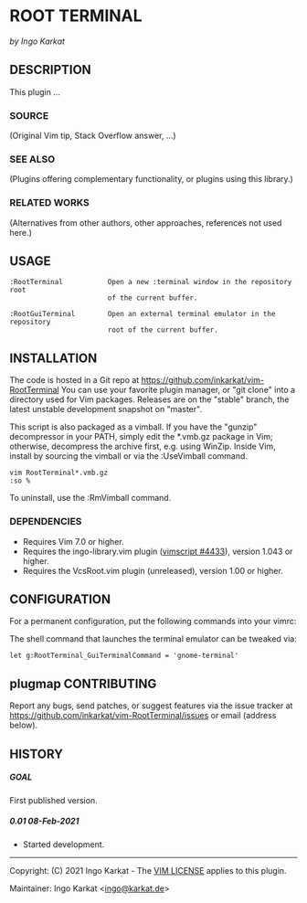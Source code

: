 ROOT TERMINAL
===============================================================================
_by Ingo Karkat_

DESCRIPTION
------------------------------------------------------------------------------

This plugin ...

### SOURCE
(Original Vim tip, Stack Overflow answer, ...)

### SEE ALSO
(Plugins offering complementary functionality, or plugins using this library.)

### RELATED WORKS
(Alternatives from other authors, other approaches, references not used here.)

USAGE
------------------------------------------------------------------------------

    :RootTerminal           Open a new :terminal window in the repository root
                            of the current buffer.

    :RootGuiTerminal        Open an external terminal emulator in the repository
                            root of the current buffer.

INSTALLATION
------------------------------------------------------------------------------

The code is hosted in a Git repo at
    https://github.com/inkarkat/vim-RootTerminal
You can use your favorite plugin manager, or "git clone" into a directory used
for Vim packages. Releases are on the "stable" branch, the latest unstable
development snapshot on "master".

This script is also packaged as a vimball. If you have the "gunzip"
decompressor in your PATH, simply edit the \*.vmb.gz package in Vim; otherwise,
decompress the archive first, e.g. using WinZip. Inside Vim, install by
sourcing the vimball or via the :UseVimball command.

    vim RootTerminal*.vmb.gz
    :so %

To uninstall, use the :RmVimball command.

### DEPENDENCIES

- Requires Vim 7.0 or higher.
- Requires the ingo-library.vim plugin ([vimscript #4433](http://www.vim.org/scripts/script.php?script_id=4433)), version 1.043 or
  higher.
- Requires the VcsRoot.vim plugin (unreleased), version 1.00 or
  higher.

CONFIGURATION
------------------------------------------------------------------------------

For a permanent configuration, put the following commands into your vimrc:

The shell command that launches the terminal emulator can be tweaked via:

    let g:RootTerminal_GuiTerminalCommand = 'gnome-terminal'

plugmap
CONTRIBUTING
------------------------------------------------------------------------------

Report any bugs, send patches, or suggest features via the issue tracker at
https://github.com/inkarkat/vim-RootTerminal/issues or email (address below).

HISTORY
------------------------------------------------------------------------------

##### GOAL
First published version.

##### 0.01    08-Feb-2021
- Started development.

------------------------------------------------------------------------------
Copyright: (C) 2021 Ingo Karkat -
The [VIM LICENSE](http://vimdoc.sourceforge.net/htmldoc/uganda.html#license) applies to this plugin.

Maintainer:     Ingo Karkat &lt;ingo@karkat.de&gt;
